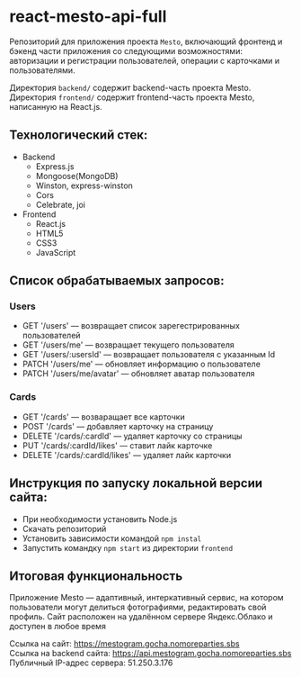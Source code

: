 # react-mesto-api-full
Репозиторий для приложения проекта `Mesto`, включающий фронтенд и бэкенд части приложения со следующими возможностями: авторизации и регистрации пользователей, операции с карточками и пользователями.

Директория `backend/` содержит backend-часть проекта Mesto.  
Директория `frontend/` содержит frontend-часть проекта Mesto, написанную на React.js.

## Технологический стек:
- Backend
  - Express.js
  - Mongoose(MongoDB)
  - Winston, express-winston
  - Cors
  - Celebrate, joi
- Frontend
  - React.js
  - HTML5
  - CSS3
  - JavaScript
  
## Список обрабатываемых запросов:
### Users
- GET '/users' — возвращает список зарегестрированных пользователей
- GET '/users/me' — возвращает текущего пользователя
- GET '/users/:usersId' — возвращает пользователя с указанным Id
- PATCH '/users/me' — обновляет информацию о пользователе
- PATCH '/users/me/avatar' — обновляет аватар пользователя  

### Cards
- GET '/cards' — возваращает все карточки
- POST '/cards' — добавляет карточку на страницу
- DELETE '/cards/:cardId' — удаляет карточку со страницы
- PUT '/cards/:cardId/likes' — ставит лайк карточке
- DELETE '/cards/:cardId/likes' — удаляет лайк карточки

## Инструкция по запуску локальной версии сайта:
- При необходимости установить Node.js
- Скачать репозиторий
- Установить зависимости командой `npm instal`
- Запустить командку `npm start` из директории `frontend`

## Итоговая функциональность
Приложение Mesto — адаптивный, интеркативный сервис, на котором пользователи могут делиться фотографиями, редактировать свой профиль. Сайт расположен на удалённом сервере Яндекс.Облако и доступен в любое время

Ссылка на сайт: https://mestogram.gocha.nomoreparties.sbs  
Ссылка на backend сайта: https://api.mestogram.gocha.nomoreparties.sbs  
Публичный IP-адрес сервера: 51.250.3.176
